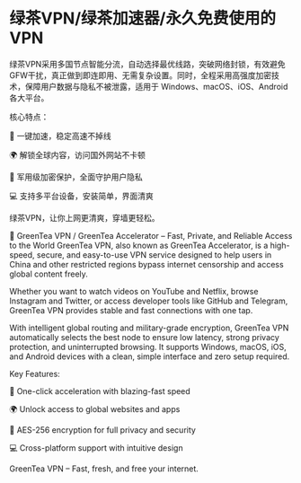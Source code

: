 # 绿茶VPN/绿茶加速器/永久免费使用的VPN
绿茶VPN采用多国节点智能分流，自动选择最优线路，突破网络封锁，有效避免GFW干扰，真正做到即连即用、无需复杂设置。同时，全程采用高强度加密技术，保障用户数据与隐私不被泄露，适用于 Windows、macOS、iOS、Android 各大平台。

核心特点：

🚀 一键加速，稳定高速不掉线

🌍 解锁全球内容，访问国外网站不卡顿

🔐 军用级加密保护，全面守护用户隐私

💻 支持多平台设备，安装简单，界面清爽

绿茶VPN，让你上网更清爽，穿墙更轻松。


🍵 GreenTea VPN / GreenTea Accelerator – Fast, Private, and Reliable Access to the World
GreenTea VPN, also known as GreenTea Accelerator, is a high-speed, secure, and easy-to-use VPN service designed to help users in China and other restricted regions bypass internet censorship and access global content freely.

Whether you want to watch videos on YouTube and Netflix, browse Instagram and Twitter, or access developer tools like GitHub and Telegram, GreenTea VPN provides stable and fast connections with one tap.

With intelligent global routing and military-grade encryption, GreenTea VPN automatically selects the best node to ensure low latency, strong privacy protection, and uninterrupted browsing. It supports Windows, macOS, iOS, and Android devices with a clean, simple interface and zero setup required.

Key Features:

🚀 One-click acceleration with blazing-fast speed

🌍 Unlock access to global websites and apps

🔐 AES-256 encryption for full privacy and security

💻 Cross-platform support with intuitive design

GreenTea VPN – Fast, fresh, and free your internet.
